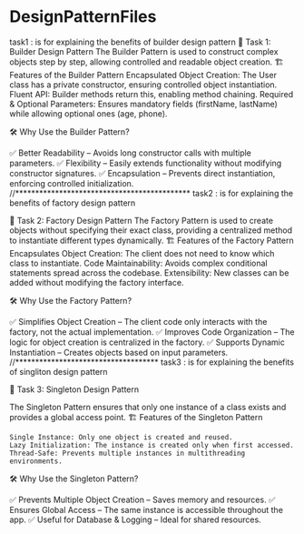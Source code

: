 # DesignPatternFiles

task1 : is for explaining the benefits of builder design pattern
📌 Task 1: Builder Design Pattern
The Builder Pattern is used to construct complex objects step by step, allowing controlled and readable object creation.
🏗️ Features of the Builder Pattern
    Encapsulated Object Creation: The User class has a private constructor, ensuring controlled object instantiation.
    Fluent API: Builder methods return this, enabling method chaining.
    Required & Optional Parameters: Ensures mandatory fields (firstName, lastName) while allowing optional ones (age, phone).

🛠️ Why Use the Builder Pattern?

✅ Better Readability – Avoids long constructor calls with multiple parameters.
✅ Flexibility – Easily extends functionality without modifying constructor signatures.
✅ Encapsulation – Prevents direct instantiation, enforcing controlled initialization.
//********************************************
task2 : is for explaining the benefits of factory design pattern

📌 Task 2: Factory Design Pattern
The Factory Pattern is used to create objects without specifying their exact class, providing a centralized method to instantiate different types dynamically.
🏗️ Features of the Factory Pattern
    Encapsulates Object Creation: The client does not need to know which class to instantiate.
    Code Maintainability: Avoids complex conditional statements spread across the codebase.
    Extensibility: New classes can be added without modifying the factory interface.

🛠️ Why Use the Factory Pattern?

✅ Simplifies Object Creation – The client code only interacts with the factory, not the actual implementation.
✅ Improves Code Organization – The logic for object creation is centralized in the factory.
✅ Supports Dynamic Instantiation – Creates objects based on input parameters.
//************************************
task3 : is for explaining the benefits of singliton design pattern

📌 Task 3: Singleton Design Pattern

The Singleton Pattern ensures that only one instance of a class exists and provides a global access point.
🏗️ Features of the Singleton Pattern

    Single Instance: Only one object is created and reused.
    Lazy Initialization: The instance is created only when first accessed.
    Thread-Safe: Prevents multiple instances in multithreading environments.

🛠️ Why Use the Singleton Pattern?

✅ Prevents Multiple Object Creation – Saves memory and resources.
✅ Ensures Global Access – The same instance is accessible throughout the app.
✅ Useful for Database & Logging – Ideal for shared resources.
